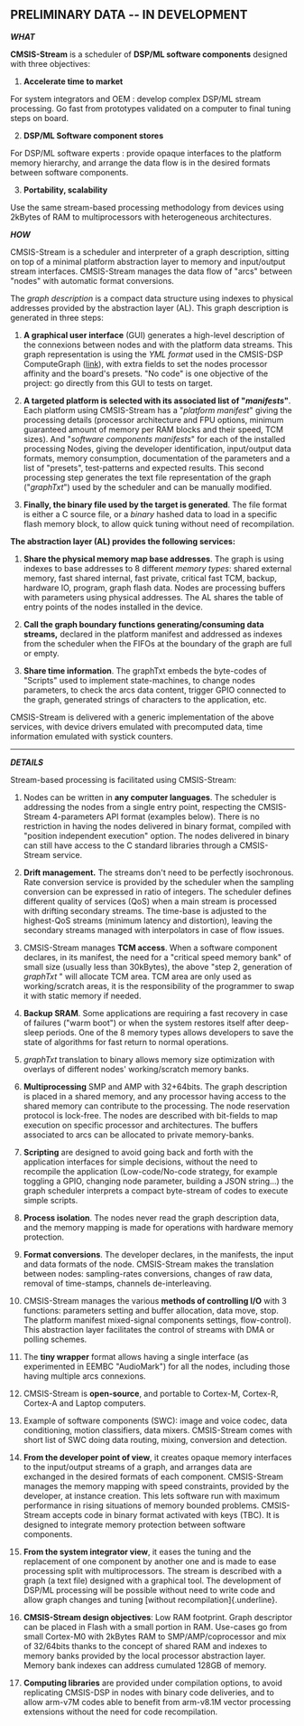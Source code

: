 ## PRELIMINARY DATA -- IN DEVELOPMENT 

***WHAT***

**CMSIS-Stream** is a scheduler of **DSP/ML software components**
designed with three objectives:

1.  **Accelerate time to market**

For system integrators and OEM : develop complex DSP/ML stream
processing. Go fast from prototypes validated on a computer to final
tuning steps on board.

2.  **DSP/ML Software component stores**

For DSP/ML software experts : provide opaque interfaces to the platform
memory hierarchy, and arrange the data flow is in the desired formats
between software components.

3.  **Portability, scalability**

Use the same stream-based processing methodology from devices using
2kBytes of RAM to multiprocessors with heterogeneous architectures.

***HOW***

CMSIS-Stream is a scheduler and interpreter of a graph description,
sitting on top of a minimal platform abstraction layer to memory and
input/output stream interfaces. CMSIS-Stream manages the data flow of
"arcs" between "nodes" with automatic format conversions.

The *graph description* is a compact data structure using indexes to
physical addresses provided by the abstraction layer (AL). This graph
description is generated in three steps:

1.  **A graphical user interface** (GUI) generates a high-level
    description of the connexions between nodes and with the platform
    data streams. This graph representation is using the *YML format*
    used in the CMSIS-DSP ComputeGraph ([link](https://github.com/ARM-software/CMSIS-DSP/tree/main/ComputeGraph)), with extra fields to set the nodes processor affinity and the
    board's presets. "No code" is one objective of the project: go
    directly from this GUI to tests on target.
    
2.  **A targeted platform is selected with its associated list of
    "*manifests*"**. Each platform using CMSIS-Stream has a "*platform
    manifest*" giving the processing details (processor architecture and
    FPU options, minimum guaranteed amount of memory per RAM blocks and
    their speed, TCM sizes). And "*software components manifests*" for
    each of the installed processing Nodes, giving the developer
    identification, input/output data formats, memory consumption,
    documentation of the parameters and a list of "presets",
    test-patterns and expected results. This second processing step
    generates the text file representation of the graph ("*graphTxt*")
    used by the scheduler and can be manually modified.

3.  **Finally, the binary file used by the target is generated**. The
    file format is either a C source file, or a *binary* hashed data to
    load in a specific flash memory block, to allow quick tuning without
    need of recompilation.

**The abstraction layer (AL) provides the following services:**

1.  **Share the physical memory map base addresses**. The graph is using
    indexes to base addresses to 8 different *memory types*: shared
    external memory, fast shared internal, fast private, critical fast
    TCM, backup, hardware IO, program, graph flash data. Nodes are
    processing buffers with parameters using physical addresses. The AL
    shares the table of entry points of the nodes installed in the
    device.

2.  **Call the graph boundary functions generating/consuming data
    streams,** declared in the platform manifest and addressed as
    indexes from the scheduler when the FIFOs at the boundary of the
    graph are full or empty.

3.  **Share time information**. The graphTxt embeds the byte-codes of
    "Scripts" used to implement state-machines, to change nodes
    parameters, to check the arcs data content, trigger GPIO connected
    to the graph, generated strings of characters to the application,
    etc.

CMSIS-Stream is delivered with a generic implementation of the above
services, with device drivers emulated with precomputed data, time
information emulated with systick counters.

------------------------------------------------------------------------------

***DETAILS***

Stream-based processing is facilitated using CMSIS-Stream:

1.  Nodes can be written in **any computer languages**. The scheduler is
    addressing the nodes from a single entry point, respecting the
    CMSIS-Stream 4-parameters API format (examples below). There is no
    restriction in having the nodes delivered in binary format, compiled
    with "position independent execution" option. The nodes delivered in
    binary can still have access to the C standard libraries through a
    CMSIS-Stream service.

2.  **Drift management.** The streams don't need to be perfectly
    isochronous. Rate conversion service is provided by the scheduler
    when the sampling conversion can be expressed in ratio of integers.
    The scheduler defines different quality of services (QoS) when a
    main stream is processed with drifting secondary streams. The
    time-base is adjusted to the highest-QoS streams (minimum latency
    and distortion), leaving the secondary streams managed with
    interpolators in case of flow issues.

3.  CMSIS-Stream manages **TCM access**. When a software component
    declares, in its manifest, the need for a "critical speed memory
    bank" of small size (usually less than 30kBytes), the above "step 2,
    generation of *graphTxt* " will allocate TCM area. TCM area are only
    used as working/scratch areas, it is the responsibility of the
    programmer to swap it with static memory if needed.

4.  **Backup SRAM**. Some applications are requiring a fast recovery in
    case of failures ("warm boot") or when the system restores itself
    after deep-sleep periods. One of the 8 memory types allows
    developers to save the state of algorithms for fast return to normal
    operations.

5.  *graphTxt* translation to binary allows memory size optimization
    with overlays of different nodes' working/scratch memory banks.

6.  **Multiprocessing** SMP and AMP with 32+64bits. The graph
    description is placed in a shared memory, and any processor having
    access to the shared memory can contribute to the processing. The
    node reservation protocol is lock-free. The nodes are described with
    bit-fields to map execution on specific processor and architectures.
    The buffers associated to arcs can be allocated to private
    memory-banks.

7.  **Scripting** are designed to avoid going back and forth with the
    application interfaces for simple decisions, without the need to
    recompile the application (Low-code/No-code strategy, for example
    toggling a GPIO, changing node parameter, building a JSON
    string\...) the graph scheduler interprets a compact byte-stream of
    codes to execute simple scripts.

8.  **Process isolation**. The nodes never read the graph description
    data, and the memory mapping is made for operations with hardware
    memory protection.

9.  **Format conversions**. The developer declares, in the manifests,
    the input and data formats of the node. CMSIS-Stream makes the
    translation between nodes: sampling-rates conversions, changes of
    raw data, removal of time-stamps, channels de-interleaving.

10. CMSIS-Stream manages the various **methods of controlling I/O** with
    3 functions: parameters setting and buffer allocation, data move,
    stop. The platform manifest mixed-signal components settings,
    flow-control). This abstraction layer facilitates the control of
    streams with DMA or polling schemes.

11. The **tiny wrapper** format allows having a single interface (as
    experimented in EEMBC "AudioMark") for all the nodes, including
    those having multiple arcs connexions.

12. CMSIS-Stream is **open-source**, and portable to Cortex-M, Cortex-R,
    Cortex-A and Laptop computers.

13. Example of software components (SWC): image and voice codec, data
    conditioning, motion classifiers, data mixers. CMSIS-Stream comes
    with short list of SWC doing data routing, mixing, conversion and
    detection.

14. **From the developer point of view**, it creates opaque memory
    interfaces to the input/output streams of a graph, and arranges data
    are exchanged in the desired formats of each component. CMSIS-Stream
    manages the memory mapping with speed constraints, provided by the
    developer, at instance creation. This lets software run with maximum
    performance in rising situations of memory bounded problems.
    CMSIS-Stream accepts code in binary format activated with keys
    (TBC). It is designed to integrate memory protection between
    software components.

15. **From the system integrator view**, it eases the tuning and the
    replacement of one component by another one and is made to ease
    processing split with multiprocessors. The stream is described with
    a graph (a text file) designed with a graphical tool. The
    development of DSP/ML processing will be possible without need to
    write code and allow graph changes and tuning [without
    recompilation]{.underline}.

16. **CMSIS-Stream design objectives**: Low RAM footprint. Graph
    descriptor can be placed in Flash with a small portion in RAM.
    Use-cases go from small Cortex-M0 with 2kBytes RAM to
    SMP/AMP/coprocessor and mix of 32/64bits thanks to the concept of
    shared RAM and indexes to memory banks provided by the local
    processor abstraction layer. Memory bank indexes can address
    cumulated 128GB of memory.

17. **Computing libraries** are provided under compilation options, to
    avoid replicating CMSIS-DSP in nodes with binary code deliveries,
    and to allow arm-v7M codes able to benefit from arm-v8.1M vector
    processing extensions without the need for code recompilation.
